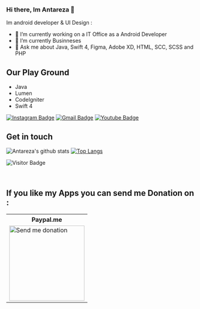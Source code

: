 
### Hi there, Im Antareza 👋

Im android developer & UI Design :

- 🔭 I’m currently working on a IT Office as a Android Developer
- 🌱 I’m currently Businneses
- 💬 Ask me about Java, Swift 4, Figma, Adobe XD, HTML, SCC, SCSS and PHP

## Our Play Ground
- Java
- Lumen
- CodeIgniter
- Swift 4

[![Instagram Badge](https://img.shields.io/badge/-antarezaghifary-ff69b4?style=flat-square&logo=instagram&logoColor=white&link=https://instagram.com/samrez._/)](https://instagram.com/samrez._)
[![Gmail Badge](https://img.shields.io/badge/-antareza08@gmail.com-c14438?style=flat-square&logo=Gmail&logoColor=white&link=mailto:antareza08@gmail.com)](mailto:antareza08@gmail.com)
[![Youtube Badge](https://img.shields.io/badge/-agamtrans-darkred?style=flat-square&logo=youtube&logoColor=white&link=https://www.youtube.com/c/agamtrans)](https://www.youtube.com/c/agamtrans)


## Get in touch

![Antareza's github stats](https://github-readme-stats.vercel.app/api?username=antarezaghifary&show_icons=true&theme=dark) 
  [![Top Langs](https://github-readme-stats.vercel.app/api/top-langs/?username=antarezaghifary&layout=compact)](https://github.com/antarezaghifary/github-readme-stats) 

![Visitor Badge](https://visitor-badge.laobi.icu/badge?page_id=antarezaghifary)

<br/>

## If you like my Apps you can send me Donation on :
<table>
  <tr>
    <th>Paypal.me</th>
  </tr>
  <tr>
    <td>
      <a href="https://paypal.me/antareza" target="blank"><img src="https://i.ibb.co/Mff5X7J/QRickit-3.png" alt="Send me donation" style="width:200px !important;height:200px !important"></img></a>
    </td>
  </tr>
</table>
